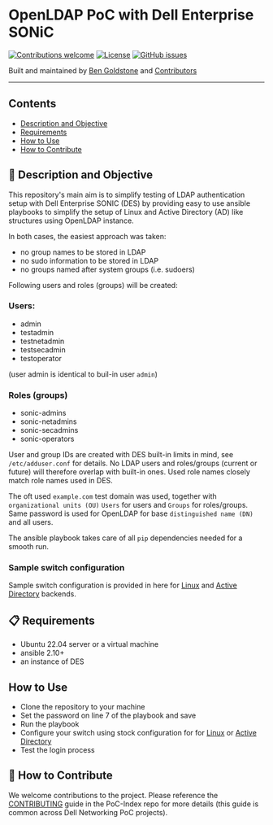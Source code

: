 # OpenLDAP PoC with Dell Enterprise SONiC


[![Contributions welcome](https://img.shields.io/badge/contributions-welcome-orange.svg)](#-how-to-contribute)
[![License](https://img.shields.io/badge/license-MIT-blue.svg)](https://github.com/Dell-Networking/PoC-SONiC-template/blob/main/LICENSE.md)
[![GitHub issues](https://img.shields.io/github/issues/Dell-Networking/PoC-SONiC-template)](https://github.com/Dell-Networking/PoC-SONiC-template/issues)

Built and maintained by [Ben Goldstone](https://github.com/benjamingoldstone/) and [Contributors](https://github.com/Dell-Networking/PoC-SONiC-template/graphs/contributors)

------------------

## Contents

- [Description and Objective](#-description-and-objective)
- [Requirements](#-requirements)
- [How to Use](#-how-to-use)
- [How to Contribute](#-how-to-contribute)


## 🚀 Description and Objective

This repository's main aim is to simplify testing of LDAP authentication setup with Dell Enterprise SONIC (DES) by providing easy to use ansible playbooks to simplify the setup  of Linux and Active Directory (AD) like structures using OpenLDAP instance. 

In both cases, the easiest approach was taken: 

- no group names to be stored in LDAP
- no sudo information to be stored in LDAP
- no groups named after system groups (i.e. sudoers)

Following users and roles (groups) will be created:

### Users:

- admin
- testadmin
- testnetadmin
- testsecadmin
- testoperator

(user admin is identical to buil-in user ``admin``)

### Roles (groups)

- sonic-admins 
- sonic-netadmins
- sonic-secadmins
- sonic-operators

User and group IDs are created with DES built-in limits in mind, see ``/etc/adduser.conf`` for details. No LDAP users and roles/groups (current or future) will therefore overlap with built-in ones. Used role names closely match role names used in DES.

The oft used ``example.com`` test domain was used, together with ``organizational units (OU)`` ``Users`` for users and ``Groups`` for roles/groups. Same password is used for OpenLDAP for base ``distinguished name (DN)`` and all users.

The ansible playbook takes care of all ``pip`` dependencies needed for a smooth run.

### Sample switch configuration

Sample switch configuration is provided in here for [Linux](src/sonic-linux-ldap-config) and [Active Directory](src/sonic-ad-ldap-config) backends.


## 📋 Requirements

- Ubuntu 22.04 server or a virtual machine
- ansible 2.10+
- an instance of DES

## How to Use

- Clone the repository to your machine
- Set the password on line 7 of the playbook and save
- Run the playbook
- Configure your switch using stock configuration for for [Linux](src/sonic-linux-ldap-config) or [Active Directory](src/sonic-ad-ldap-config)
- Test the login process

## 👏 How to Contribute

We welcome contributions to the project. Please reference the [CONTRIBUTING](https://github.com/Dell-Networking/PoC-Index/blob/main/CONTRIBUTING.md) guide in the PoC-Index repo for more details (this guide is common across Dell Networking PoC projects).



